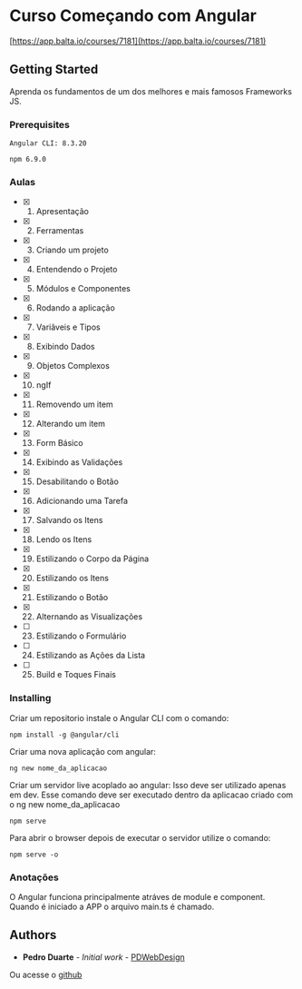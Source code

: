 # Curso Começando com Angular 

[https://app.balta.io/courses/7181](https://app.balta.io/courses/7181)

## Getting Started

Aprenda os fundamentos de um dos melhores e mais famosos Frameworks JS.

### Prerequisites

```
Angular CLI: 8.3.20
```

```
npm 6.9.0
```

### Aulas

- [x] 1. Apresentação
- [x] 2. Ferramentas
- [x] 3. Criando um projeto
- [x] 4. Entendendo o Projeto
- [x] 5. Módulos e Componentes
- [x] 6. Rodando a aplicação
- [x] 7. Variãveis e Tipos
- [x] 8. Exibindo Dados
- [x] 9. Objetos Complexos
- [x] 10. ngIf
- [x] 11. Removendo um item
- [x] 12. Alterando um item
- [x] 13. Form Básico
- [x] 14. Exibindo as Validações
- [x] 15. Desabilitando o Botão  
- [x] 16. Adicionando uma Tarefa 
- [x] 17. Salvando os Itens 
- [x] 18. Lendo os Itens 
- [x] 19. Estilizando o Corpo da Página 
- [x] 20. Estilizando os Itens  
- [x] 21. Estilizando o Botão 
- [x] 22. Alternando as Visualizações  
- [ ] 23. Estilizando o Formulário  
- [ ] 24. Estilizando as Ações da Lista  
- [ ] 25. Build e Toques Finais  

### Installing

Criar um repositorio instale o Angular CLI com o comando:

```
npm install -g @angular/cli
```

Criar uma nova aplicação com angular:

```
ng new nome_da_aplicacao
```

Criar um servidor live acoplado ao angular: 
Isso deve ser utilizado apenas em dev.
Esse comando deve ser executado dentro da aplicacao criado com o ng new nome_da_aplicacao

```
npm serve
```

Para abrir o browser depois de executar o servidor utilize o comando:

```
npm serve -o
```

### Anotações

O Angular funciona principalmente atráves de module e component.
Quando é iniciado a APP o arquivo main.ts é chamado.

## Authors

* **Pedro Duarte** - *Initial work* - [PDWebDesign](http://pdwebdesign.com.br/)

Ou acesse o [github](https://github.com/pdwebdesign/) 

